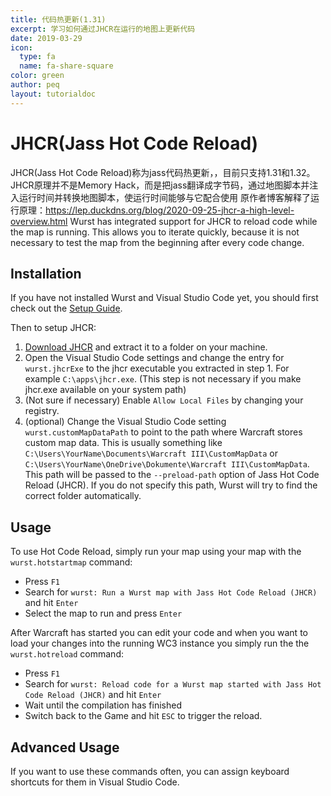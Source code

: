 ```yaml
---
title: 代码热更新(1.31)
excerpt: 学习如何通过JHCR在运行的地图上更新代码
date: 2019-03-29
icon:
  type: fa
  name: fa-share-square
color: green
author: peq
layout: tutorialdoc
---
```


# JHCR(Jass Hot Code Reload)

JHCR(Jass Hot Code Reload)称为jass代码热更新，，目前只支持1.31和1.32。
JHCR原理并不是Memory Hack，而是把jass翻译成字节码，通过地图脚本并注入运行时间并转换地图脚本，使运行时间能够与它配合使用
原作者博客解释了运行原理：https://lep.duckdns.org/blog/2020-09-25-jhcr-a-high-level-overview.html
Wurst has integrated support for JHCR to reload code while the map is running.
This allows you to iterate quickly, because it is not necessary to test the map from the beginning after every code change.

## Installation

If you have not installed Wurst and Visual Studio Code yet, you should first check out the [Setup Guide](/start).

Then to setup JHCR:

1. [Download JHCR](https://www.hiveworkshop.com/threads/jass-hot-code-reload.313811/) and extract it to a folder on your machine.
2. Open the Visual Studio Code settings and change the entry for `wurst.jhcrExe` to the jhcr executable you extracted in step 1. For example `C:\apps\jhcr.exe`. (This step is not necessary if you make jhcr.exe available on your system path)
3. (Not sure if necessary) Enable `Allow Local Files` by changing your registry.
4. (optional) Change the Visual Studio Code setting `wurst.customMapDataPath` to point to the path where Warcraft stores custom map data.
    This is usually something like `C:\Users\YourName\Documents\Warcraft III\CustomMapData` or `C:\Users\YourName\OneDrive\Dokumente\Warcraft III\CustomMapData`. This path will be passed to the `--preload-path` option of Jass Hot Code Reload (JHCR).
    If you do not specify this path, Wurst will try to find the correct folder automatically.

## Usage

To use Hot Code Reload, simply run your map using your map with the `wurst.hotstartmap` command:

 - Press `F1`
 - Search for `wurst: Run a Wurst map with Jass Hot Code Reload (JHCR)` and hit `Enter`
 - Select the map to run and press `Enter`

After Warcraft has started you can edit your code and when you want to load your changes into the running WC3 instance you simply run the the `wurst.hotreload` command:

 - Press `F1`
 - Search for `wurst: Reload code for a Wurst map started with Jass Hot Code Reload (JHCR)` and hit `Enter`
 - Wait until the compilation has finished
 - Switch back to the Game and hit `ESC` to trigger the reload.

## Advanced Usage

If you want to use these commands often, you can assign keyboard shortcuts for them in Visual Studio Code.
